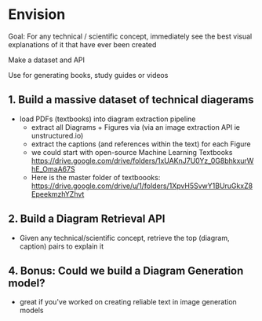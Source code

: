 # Envision 

Goal: For any technical / scientific concept, immediately see the best visual explanations of it that have ever been created 

Make a dataset and API 

Use for generating books, study guides or videos 

## 1. Build a massive dataset of technical diagerams 

- load PDFs (textbooks) into diagram extraction pipeline
    - extract all Diagrams + Figures via (via an image extraction API ie unstructured.io)
    - extract the captions (and references within the text) for each Figure 
    - we could start with open-source Machine Learning Textbooks https://drive.google.com/drive/folders/1xUAKnJ7U0Yz_0G8bhkxurWhE_OmaA67S
    - Here is the master folder of textboooks: https://drive.google.com/drive/u/1/folders/1XpvH5SvwY1BUruGkxZ8EpeekmzhYZhvt 

## 2. Build a Diagram Retrieval API 

- Given any technical/scientific concept, retrieve the top (diagram, caption) pairs to explain it 


## 4. Bonus: Could we build a Diagram Generation model? 

- great if you've worked on creating reliable text in image generation models 